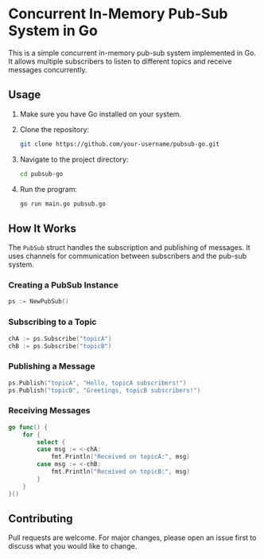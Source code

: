 

# Concurrent In-Memory Pub-Sub System in Go

This is a simple concurrent in-memory pub-sub system implemented in Go. It allows multiple subscribers to listen to different topics and receive messages concurrently.

## Usage

1. Make sure you have Go installed on your system.

2. Clone the repository:

   ```sh
   git clone https://github.com/your-username/pubsub-go.git
   ```

3. Navigate to the project directory:

   ```sh
   cd pubsub-go
   ```

4. Run the program:

   ```sh
   go run main.go pubsub.go
   ```

## How It Works

The `PubSub` struct handles the subscription and publishing of messages. It uses channels for communication between subscribers and the pub-sub system.

### Creating a PubSub Instance

```go
ps := NewPubSub()
```

### Subscribing to a Topic

```go
chA := ps.Subscribe("topicA")
chB := ps.Subscribe("topicB")
```

### Publishing a Message

```go
ps.Publish("topicA", "Hello, topicA subscribers!")
ps.Publish("topicB", "Greetings, topicB subscribers!")
```

### Receiving Messages

```go
go func() {
    for {
        select {
        case msg := <-chA:
            fmt.Println("Received on topicA:", msg)
        case msg := <-chB:
            fmt.Println("Received on topicB:", msg)
        }
    }
}()
```

## Contributing

Pull requests are welcome. For major changes, please open an issue first to discuss what you would like to change.
